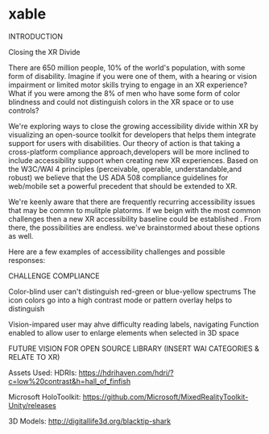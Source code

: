 # xable
INTRODUCTION

Closing the XR Divide 

There are 650 million people, 10% of the world's population, with some form of disability. Imagine if you were one of them, with a hearing or vision impairment or limited motor skills trying to engage in an XR experience? What if you were among the 8% of men who have some form of color blindness and could not distinguish colors in the XR space or to use controls? 

We're exploring ways to close the growing accessibility divide within XR by visualizing an open-source toolkit for developers that helps them integrate support for users with disabilities. Our theory of action is that taking a cross-platform compliance approach,developers will be more inclined to include accessibility support when creating new XR experiences. Based on the W3C/WAI 4 principles (perceivable, operable, understandable,and robust) we believe that the US ADA 508 compliance guidelines for web/mobile set a powerful precedent that should be extended to XR.

We're keenly aware that there are frequently recurring accessibility issues that may be commn to mulitple platorms. If we beign with the most common challenges then a new XR accessibility baseline could be established . From there, the possibilities are endless. we've brainstormed about these options as well. 

Here are a few examples of accessibility challenges and possible responses: 

CHALLENGE                                                               COMPLIANCE 

Color-blind user can't distinguish red-green or blue-yellow spectrums   The icon colors go into a high contrast mode or pattern overlay                                                                           helps to distinguish

Vision-impared user may ahve difficulty reading labels, navigating      Function enabled to allow user to enlarge elements when selected in 3D space 



FUTURE VISION FOR OPEN SOURCE LIBRARY
          (INSERT WAI CATEGORIES & RELATE TO XR)






Assets Used:
HDRIs:
https://hdrihaven.com/hdri/?c=low%20contrast&h=hall_of_finfish

Microsoft HoloToolkit:
https://github.com/Microsoft/MixedRealityToolkit-Unity/releases

3D Models:
http://digitallife3d.org/blacktip-shark
